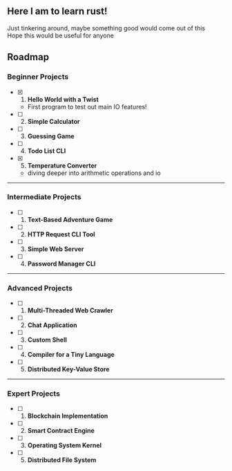 ## Here I am to learn rust! 
Just tinkering around, maybe something good would come out of this   
Hope this would be useful for anyone

## Roadmap
### **Beginner Projects**

- [x] 1. **Hello World with a Twist**
    - First program to test out main IO features!

- [ ] 2. **Simple Calculator**
- [ ] 3. **Guessing Game**
- [ ] 4. **Todo List CLI**
- [x] 5. **Temperature Converter**
    - diving deeper into arithmetic operations and io

---

### **Intermediate Projects**

- [ ] 1. **Text-Based Adventure Game**
- [ ] 2. **HTTP Request CLI Tool**
- [ ] 3. **Simple Web Server**
- [ ] 4. **Password Manager CLI**

---

### **Advanced Projects**

- [ ] 1. **Multi-Threaded Web Crawler**
- [ ] 2. **Chat Application**
- [ ] 3. **Custom Shell**
- [ ] 4. **Compiler for a Tiny Language**
- [ ] 5. **Distributed Key-Value Store**

---

### **Expert Projects**

- [ ] 1. **Blockchain Implementation**
- [ ] 2. **Smart Contract Engine**
- [ ] 3. **Operating System Kernel**
- [ ] 5. **Distributed File System**
